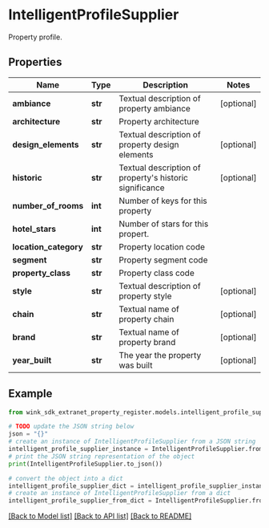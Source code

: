 # IntelligentProfileSupplier

Property profile.

## Properties

Name | Type | Description | Notes
------------ | ------------- | ------------- | -------------
**ambiance** | **str** | Textual description of property ambiance | [optional] 
**architecture** | **str** | Property architecture | 
**design_elements** | **str** | Textual description of property design elements | [optional] 
**historic** | **str** | Textual description of property&#39;s historic significance | [optional] 
**number_of_rooms** | **int** | Number of keys for this property | 
**hotel_stars** | **int** | Number of stars for this propert. | 
**location_category** | **str** | Property location code | 
**segment** | **str** | Property segment code | 
**property_class** | **str** | Property class code | 
**style** | **str** | Textual description of property style | [optional] 
**chain** | **str** | Textual name of property chain | [optional] 
**brand** | **str** | Textual name of property brand | [optional] 
**year_built** | **str** | The year the property was built | [optional] 

## Example

```python
from wink_sdk_extranet_property_register.models.intelligent_profile_supplier import IntelligentProfileSupplier

# TODO update the JSON string below
json = "{}"
# create an instance of IntelligentProfileSupplier from a JSON string
intelligent_profile_supplier_instance = IntelligentProfileSupplier.from_json(json)
# print the JSON string representation of the object
print(IntelligentProfileSupplier.to_json())

# convert the object into a dict
intelligent_profile_supplier_dict = intelligent_profile_supplier_instance.to_dict()
# create an instance of IntelligentProfileSupplier from a dict
intelligent_profile_supplier_from_dict = IntelligentProfileSupplier.from_dict(intelligent_profile_supplier_dict)
```
[[Back to Model list]](../README.md#documentation-for-models) [[Back to API list]](../README.md#documentation-for-api-endpoints) [[Back to README]](../README.md)



